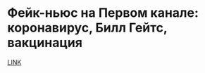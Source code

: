 # Фейк-ньюс на Первом канале: коронавирус, Билл Гейтс, вакцинация



[LINK](https://varlamov.ru/3881428.html)
